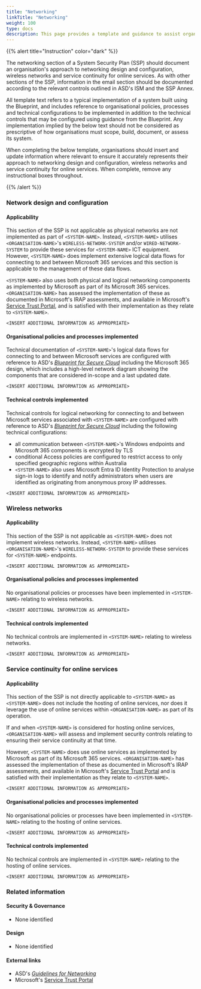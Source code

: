 ```yaml
---
title: "Networking"
linkTitle: "Networking"
weight: 100
type: docs
description: This page provides a template and guidance to assist organisations in documenting their approach to networking design and configuration, wireless networks and service continuity for online services associated with their system(s) built on ASD's Blueprint for Secure Cloud.
---
```


{{% alert title="Instruction" color="dark" %}}

The networking section of a System Security Plan (SSP) should document an organisation's approach to networking design and configuration, wireless networks and service continuity for online services. As with other sections of the SSP, information in the email section should be documented according to the relevant controls outlined in ASD's ISM and the SSP Annex. 

All template text refers to a typical implementation of a system built using the Blueprint, and includes reference to organisational policies, processes and technical configurations to be implemented in addition to the technical controls that may be configured using guidance from the Blueprint. Any implementation implied by the below text should not be considered as prescriptive of how organisations must scope, build, document, or assess its system.

When completing the below template, organisations should insert and update information where relevant to ensure it accurately represents their approach to networking design and configuration, wireless networks and service continuity for online services. When complete, remove any instructional boxes throughout. 

{{% /alert %}}

### Network design and configuration

#### Applicability

This section of the SSP is not applicable as physical networks are not implemented as part of `<SYSTEM-NAME>`. Instead, `<SYSTEM-NAME>` utilises `<ORGANISATION-NAME>`'s `WIRELESS-NETWORK-SYSTEM` and/or `WIRED-NETWORK-SYSTEM` to provide these services for `<SYSTEM-NAME>` ICT equipment. However, `<SYSTEM-NAME>` does implement extensive logical data flows for connecting to and between Microsoft 365 services and this section is applicable to the management of these data flows. 

`<SYSTEM-NAME>` also uses both physical and logical networking components as implemented by Microsoft as part of its Microsoft 365 services. `<ORGANISATION-NAME>` has assessed the implementation of these as documented in Microsoft's IRAP assessments, and available in Microsoft's [Service Trust Portal](https://servicetrust.microsoft.com/), and is satisfied with their implementation as they relate to `<SYSTEM-NAME>`.

`<INSERT ADDITIONAL INFORMATION AS APPROPRIATE>`

#### Organisational policies and processes implemented

Technical documentation of `<SYSTEM-NAME>`'s logical data flows for connecting to and between Microsoft services are configured with reference to ASD's [*Blueprint for Secure Cloud*](https://blueprint.asd.gov.au) including the Microsoft 365 design, which includes a high-level network diagram showing the components that are considered in-scope and a last updated date.

`<INSERT ADDITIONAL INFORMATION AS APPROPRIATE>`

#### Technical controls implemented

Technical controls for logical networking for connecting to and between Microsoft services associated with `<SYSTEM-NAME>` are configured with reference to ASD's [*Blueprint for Secure Cloud*](https://blueprint.asd.gov.au) including the following technical configurations:

* all communication between `<SYSTEM-NAME>`'s Windows endpoints and Microsoft 365 components is encrypted by TLS
* conditional Access policies are configured to restrict access to only specified geographic regions within Australia 
* `<SYSTEM-NAME>` also uses Microsoft Entra ID Identity Protection to analyse sign-in logs to identify and notify administrators when users are identified as originating from anonymous proxy IP addresses. 

`<INSERT ADDITIONAL INFORMATION AS APPROPRIATE>`

### Wireless networks

#### Applicability

This section of the SSP is not applicable as `<SYSTEM-NAME>` does not implement wireless networks. Instead, `<SYSTEM-NAME>` utilises `<ORGANISATION-NAME>`'s `WIRELESS-NETWORK-SYSTEM` to provide these services for `<SYSTEM-NAME>` endpoints.

`<INSERT ADDITIONAL INFORMATION AS APPROPRIATE>`

#### Organisational policies and processes implemented

No organisational policies or processes have been implemented in `<SYSTEM-NAME>` relating to wireless networks.

`<INSERT ADDITIONAL INFORMATION AS APPROPRIATE>`

#### Technical controls implemented

No technical controls are implemented in `<SYSTEM-NAME>` relating to wireless networks.

`<INSERT ADDITIONAL INFORMATION AS APPROPRIATE>`

### Service continuity for online services

#### Applicability

This section of the SSP is not directly applicable to `<SYSTEM-NAME>` as `<SYSTEM-NAME>` does not include the hosting of online services, nor does it leverage the use of online services within `<ORGANISATION-NAME>` as part of its operation.

If and when `<SYSTEM-NAME>` is considered for hosting online services, `<ORGANISATION-NAME>` will assess and implement security controls relating to ensuring their service continuity at that time.

However, `<SYSTEM-NAME>` does use online services as implemented by Microsoft as part of its Microsoft 365 services. `<ORGANISATION-NAME>` has assessed the implementation of these as documented in Microsoft's IRAP assessments, and available in Microsoft's [Service Trust Portal](https://servicetrust.microsoft.com/) and is satisfied with their implementation as they relate to `<SYSTEM-NAME>`.

`<INSERT ADDITIONAL INFORMATION AS APPROPRIATE>`

#### Organisational policies and processes implemented

No organisational policies or processes have been implemented in `<SYSTEM-NAME>` relating to the hosting of online services.

`<INSERT ADDITIONAL INFORMATION AS APPROPRIATE>`

#### Technical controls implemented

No technical controls are implemented in `<SYSTEM-NAME>` relating to the hosting of online services.

`<INSERT ADDITIONAL INFORMATION AS APPROPRIATE>`

### Related information

#### Security & Governance

* None identified

#### Design

* None identified

#### External links

* ASD's [*Guidelines for Networking*](https://www.cyber.gov.au/resources-business-and-government/essential-cyber-security/ism/cyber-security-guidelines/guidelines-networking)
* Microsoft's [Service Trust Portal](https://servicetrust.microsoft.com/)